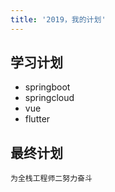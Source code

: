 ```yaml
---
title: '2019，我的计划'
---
```



## 学习计划

* springboot
* springcloud
* vue
* flutter

## 最终计划

`为全栈工程师二努力奋斗`



